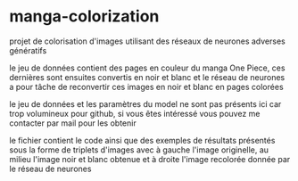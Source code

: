 # manga-colorization

projet de colorisation d'images utilisant des réseaux de neurones adverses génératifs

le jeu de données contient des pages en couleur du manga One Piece, ces dernières sont ensuites convertis en noir et blanc et le réseau de neurones a pour tâche de reconvertir ces images en noir et blanc en pages colorées

le jeu de données et les paramètres du model ne sont pas présents ici car trop volumineux pour github, si vous êtes intéressé vous pouvez me contacter par mail pour les obtenir

le fichier contient le code ainsi que des exemples de résultats présentés sous la forme de triplets d'images avec à gauche l'image originelle, au milieu l'image noir et blanc obtenue et à droite l'image recolorée donnée par le réseau de neurones
